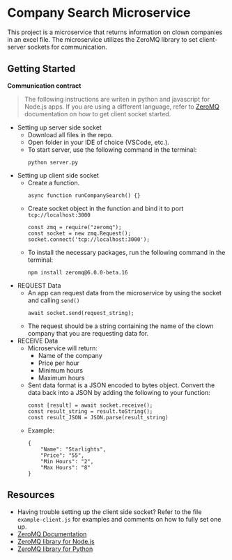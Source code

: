 # Company Search Microservice
This project is a microservice that returns information on clown companies in an excel file. The microservice utilizes the ZeroMQ library to set client-server sockets for communication.

## Getting Started
**Communication contract**

> The following instructions are writen in python and javascript for Node.js apps. If you are using a different language, refer to [ZeroMQ](https://zeromq.org/get-started/?language=nodejs&library=zeromqjs#) documentation on how to get client socket started.

* Setting up server side socket
    * Download all files in the repo.
    * Open folder in your IDE of choice (VSCode, etc.).
    * To start server, use the following command in the terminal:
        ```
        python server.py
        ```
* Setting up client side socket
    * Create a function.
        ```
        async function runCompanySearch() {}
        ```
    * Create socket object in the function and bind it to port `tcp://localhost:3000`
        ```
        const zmq = require("zeromq");
        const socket = new zmq.Request();
        socket.connect('tcp://localhost:3000');
        ```
    * To install the necessary packages, run the following command in the terminal:
        ```
        npm install zeromq@6.0.0-beta.16
        ```
* REQUEST Data
    * An app can request data from the microservice by using the socket and calling `send()`
        ```
        await socket.send(request_string);
        ```
    * The request should be a string containing the name of the clown company that you are requesting data for.
* RECEIVE Data
    * Microservice will return:
        * Name of the company 
        * Price per hour 
        * Minimum hours 
        * Maximum hours
    * Sent data format is a JSON encoded to bytes object. Convert the data back into a JSON by adding the following to your function:
        ```
        const [result] = await socket.receive();
        const result_string = result.toString();
        const result_JSON = JSON.parse(result_string)
        ```
    * Example:
        ```
        {
            "Name": "Starlights", 
            "Price": "55", 
            "Min Hours": "2", 
            "Max Hours": "8"
        }
        ```

## Resources
* Having trouble setting up the client side socket? Refer to the file `example-client.js` for examples and comments on how to fully set one up.
* [ZeroMQ Documentation](https://zeromq.org/get-started/?language=python&library=pyzmq#)
* [ZeroMQ library for Node.js](https://github.com/zeromq/zeromq.js)
* [ZeroMQ library for Python](https://pypi.org/project/pyzmq/)
